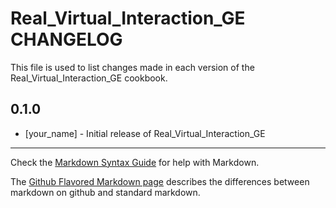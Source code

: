 Real_Virtual_Interaction_GE CHANGELOG
=====================================

This file is used to list changes made in each version of the Real_Virtual_Interaction_GE cookbook.

0.1.0
-----
- [your_name] - Initial release of Real_Virtual_Interaction_GE

- - -
Check the [Markdown Syntax Guide](http://daringfireball.net/projects/markdown/syntax) for help with Markdown.

The [Github Flavored Markdown page](http://github.github.com/github-flavored-markdown/) describes the differences between markdown on github and standard markdown.
